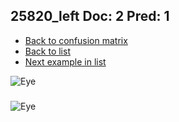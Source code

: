 ## 25820_left Doc: 2 Pred: 1
- [Back to confusion matrix](https://github.com/juliandewit/kaggle_retinopathy/blob/master/matrix.md)
- [Back to list](https://github.com/juliandewit/kaggle_retinopathy/blob/master/lists/21/list.md)
- [Next example in list](https://github.com/juliandewit/kaggle_retinopathy/blob/master/lists/21/26/26084_left.md)

![Eye](https://retinopaty.blob.core.windows.net/size1024/25820_left_2.jpeg)

### 

![Eye]()
